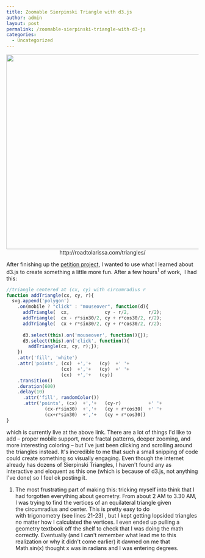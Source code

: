 ```yaml
---
title: Zoomable Sierpinski Triangle with d3.js
author: admin
layout: post
permalink: /zoomable-sierpinski-triangle-with-d3-js
categories:
  - Uncategorized
---
```

<p style="text-align: center;">
  <a href="http://roadtolarissa.com/triangles/"><img class="aligncenter size-large wp-image-168" title="triangle" src="http://www.roadtolarissa.com/wp-content/uploads/2012/12/triangle-1024x815.png" alt="" width="640" height="509" /></a>http://roadtolarissa.com/triangles/
</p>

After finishing up the <a href="http://www.roadtolarissa.com/interactive-visualization-of-white-house-petition-signatures/">petition project</a>, I wanted to use what I learned about d3.js to create something a little more fun. After a few hours<sup>1</sup> of work,  I had this:

```javascript
//triangle centered at (cx, cy) with circumradius r
function addTriangle(cx, cy, r){
  svg.append('polygon')
    .on(mobile ? "click" : "mouseover", function(d){
      addTriangle(  cx,             cy - r/2,       r/2);     
      addTriangle(  cx - r*sin30/2, cy + r*cos30/2, r/2);     
      addTriangle(  cx + r*sin30/2, cy + r*cos30/2, r/2);
      
      d3.select(this).on('mouseover', function(){});
      d3.select(this).on('click', function(){
        addTriangle(cx, cy, r);});
    })
    .attr('fill', 'white')
    .attr('points', (cx)  +','+   (cy)  +' '+ 
                    (cx)  +','+   (cy)  +' '+
                    (cx)  +','+   (cy))
    .transition()
    .duration(600)
    .delay(10)
      .attr('fill', randomColor())
      .attr('points', (cx)  +','+   (cy-r)          +' '+ 
              (cx-r*sin30)  +','+   (cy + r*cos30)  +' '+
              (cx+r*sin30)  +','+   (cy + r*cos30))
}
```

which is currently live at the above link. There are a lot of things I'd like to add &#8211; proper mobile support, more fractal patterns, deeper zooming, and more interesting coloring &#8211; but I've just been clicking and scrolling around the triangles instead. It's incredible to me that such a small snipping of code could create something so visually engaging. Even though the internet already has dozens of Sierpinski Triangles, I haven't found any as interactive and eloquent as this one (which is because of d3.js, not anything I've done) so I feel ok posting it.

1. The most frustrating part of making this: tricking myself into think that I had forgotten everything about geometry. From about 2 AM to 3.30 AM, I was trying to find the vertices of an equilateral triangle given the circumradius and center. This is pretty easy to do with trigonometry (see lines 21-23) , but I kept getting lopsided triangles no matter how I calculated the vertices. I even ended up pulling a geometry textbook off the shelf to check that I was doing the math correctly. Eventually (and I can't remember what lead me to this realization or why it didn't come earlier) it dawned on me that Math.sin(x) thought x was in radians and I was entering degrees.
